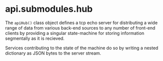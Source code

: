 # api.submodules.hub
The `apiHub()` class object defines a tcp echo server for distributing a wide range of data from various back-end
sources to any number of front-end clients by providing a singular state-machine for storing information segmentally
as it is recieved.

Services contributing to the state of the machine do so by writing a nested dictionary as JSON bytes to the server
stream.

